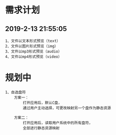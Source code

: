 # 需求计划

## 2019-2-13 21:55:05

    1、文件以文本形式预览（text）
    2、文件以图片形式预览（img）
    3、文件以mp3形式预览（audio）
    4、文件以mp4形式预览（video）


# 规划中

    1、自选盘符
        方案一：
            打开应用后，默认C盘，
            通过用户主动选择，可更改映射另一个盘作为静态资源
        
        方案二：
            打开应用后，读取用户系统中的所有盘符，
            全部进行静态资源映射
